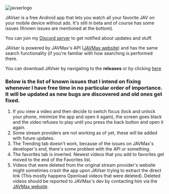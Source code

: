 ![javserlogo](https://i.imgur.com/lD5FC3J.png)

JAVser is a free Android app that lets you watch all your favorite JAV on your mobile device without ads.
It's still in beta and of course has some issues (Known issues are mentioned at the bottom).

You can join my [Discord server](https://discord.gg/FucjVkD) to get notified about updates and stuff.

JAVser is powered by JAVMax's API ([JAVMax website](https://www.javmax.co/en)) and has the same search functionality (if you're familiar with how searching is performed there.

You can download JAVser by navigating to the **releases** or by clicking [here](https://github.com/gurobase/javser/raw/master/release/app-release.apk)


### Below is the list of known issues that I intend on fixing whenever I have free time in no particular order of importance. It will be updated as new bugs are discovered and old ones get fixed.

1. If you view a video and then decide to switch focus (lock and unlock your phone, minimize the app and open it again), the screen goes black and the video refuses to play until you press the back button and open it again.
3. Some stream providers are not working as of yet, these will be added with future updates.
4. The Trending tab doesn't work, because of the issues on JAVMax's developer's end, there's some problem with the API or something.
5. The favorites tab is inverted. Newest videos that you add to favorites get moved to the end of the Favorites list.
6. Videos that were deleted from the original stream provider's website might sometimes crash the app upon JAVser trying to extract the direct link (This mostly happens Openload videos that were deleted). Deleted videos should be reported to JAVMax's dev by contacting him via the [JAVMax website](https://www.javmax.co/en).

